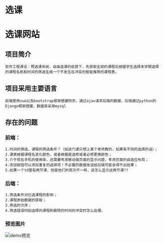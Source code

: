 
# 选课
选课网站
=======
## 项目简介
    软件工程课设：预选课系统，自由选课的前提下，先获取全部的课程后根据学生选择本学期选择的课程名称和时间的筛选生成一个不发生在冲突的智能推荐的课程表。
## 项目采用主要语言
    前端使用vue以及bootstrap框架搭建网页，通过ajax请求后端的数据，后端通过python的Django框架搭建，数据库采用mysql
## 存在的问题
### 前端：
    1.时间的筛选，课程的筛选条件？（如这门课只想上某个老师教的，如果有不同的选择的话）；
    2.课表根据课程名变化颜色，或者根据是选修或者必修更换颜色；
    3.介于现在手机的使用率，还需要考虑移动端页面的显示问题，考虑页面的自适应布局；
    4.添加按钮可以添加重复的选择项！不必要的数据发送给后端可能会得不出结果；
    5.如果一个td里有两节课，但是他们的周次不一样，该怎么显示这两节课??
### 后端：
    1.筛选条件对已选课程的影响；
    2.课程原始数据的获取；
    3.筛选的次序；
    4.筛选错误时如选择的课程和删除的时间的冲突时怎么处理。
### 预览图片
![demo预览](https://github.com/PENGFEI-CN/selectClass/blob/master/demoImage/1.png,"预览")
